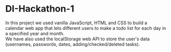 # DI-Hackathon-1
In this project we used vanilla JavaScript, HTML and CSS to build a calendar web app that lets different users to make a todo list for each day in a specified year and month. <br/>
We have also used the localStorage web API to store the user's data (usernames, passwords, dates, adding/checked/deleted tasks).
